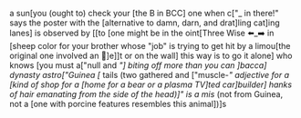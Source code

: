 a sun[you (ought to) check your [the B in BCC] one when c["_ in there!" says the poster with the [alternative to damn, darn, and drat]ling cat]ing lanes] is observed by [[to [one might be in the oint[Three Wise ⬅️_➡️ in [sheep color for your brother whose "job" is trying to get hit by a limou[the original one involved an 🍎]e]]t or on the wall] this way is to go it alone] who knows [you must a["null and _"] biting off more than you can ]bacca] dynasty astro["Guinea [_ tails (two gathered and ["muscle-_" adjective for a [kind of shop for a [home for a bear or a plasma TV]ted car]builder] hanks of hair emanating from the side of the head)]" is a mis_ (not from Guinea, not a [one with porcine features resembles this animal])]s